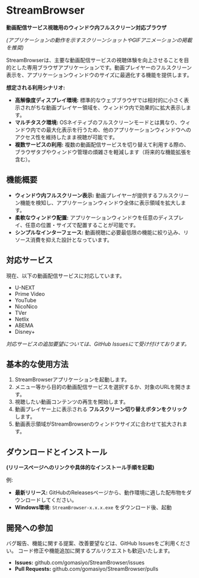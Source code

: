 # StreamBrowser

**動画配信サービス視聴用のウィンドウ内フルスクリーン対応ブラウザ**

*(アプリケーションの動作を示すスクリーンショットやGIFアニメーションの掲載を推奨)*

StreamBrowserは、主要な動画配信サービスの視聴体験を向上させることを目的とした専用ブラウザアプリケーションです。動画プレイヤーのフルスクリーン表示を、アプリケーションウィンドウのサイズに最適化する機能を提供します。

**想定される利用シナリオ:**

*   **高解像度ディスプレイ環境:** 標準的なウェブブラウザでは相対的に小さく表示されがちな動画プレイヤー領域を、ウィンドウ内で効果的に拡大表示します。
*   **マルチタスク環境:** OSネイティブのフルスクリーンモードとは異なり、ウィンドウ内での最大化表示を行うため、他のアプリケーションウィンドウへのアクセス性を維持したまま視聴が可能です。
*   **複数サービスの利用:** 複数の動画配信サービスを切り替えて利用する際の、ブラウザタブやウィンドウ管理の煩雑さを軽減します（将来的な機能拡張を含む）。

## 機能概要

*   **ウィンドウ内フルスクリーン表示:** 動画プレイヤーが提供するフルスクリーン機能を検知し、アプリケーションウィンドウ全体に表示領域を拡大します。
*   **柔軟なウィンドウ配置:** アプリケーションウィンドウを任意のディスプレイ、任意の位置・サイズで配置することが可能です。
*   **シンプルなインターフェース:** 動画視聴に必要最低限の機能に絞り込み、リソース消費を抑えた設計となっています。

## 対応サービス

現在、以下の動画配信サービスに対応しています。

*   U-NEXT
*   Prime Video
*   YouTube
*   NicoNico
*   TVer
*	Netlix
*	ABEMA
*   Disney+

*対応サービスの追加要望については、GitHub Issuesにて受け付けております。*

## 基本的な使用方法

1.  StreamBrowserアプリケーションを起動します。
2.  メニュー等から目的の動画配信サービスを選択するか、対象のURLを開きます。
3.  視聴したい動画コンテンツの再生を開始します。
4.  動画プレイヤー上に表示される **フルスクリーン切り替えボタンをクリック** します。
5.  動画表示領域がStreamBrowserのウィンドウサイズに合わせて拡大されます。

## ダウンロードとインストール

**(リリースページへのリンクや具体的なインストール手順を記載)**

例:
*   **最新リリース:** GitHubのReleasesページから、動作環境に適した配布物をダウンロードしてください。
*   **Windows環境:** `StreamBrowser-x.x.x.exe` をダウンロード後、起動

## 開発への参加

バグ報告、機能に関する提案、改善要望などは、GitHub Issuesをご利用ください。
コード修正や機能追加に関するプルリクエストも歓迎いたします。

*   **Issues:** github.com/gomasiyo/StreamBrowser/issues
*   **Pull Requests:** github.com/gomasiyo/StreamBrowser/pulls
